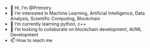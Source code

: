 - 👋 Hi, I’m @Prtmstry
- 👀 I’m interested in Machine Learning, Artificial Intelligence, Data Analysis, Scientific Computing, Blockchain
- 🌱 I’m currently learning python, c++
- 💞️ I’m looking to collaborate on blockchain development, AI/ML Development
- 📫 How to reach me 

<!---
Prtmstry/Prtmstry is a ✨ special ✨ repository because its `README.md` (this file) appears on your GitHub profile.
You can click the Preview link to take a look at your changes.
--->
